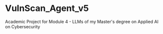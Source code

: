 # VulnScan_Agent_v5
Academic Project for Module 4 - LLMs of my Master's degree on Applied AI on Cybersecurity
